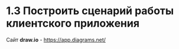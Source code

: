 # 1.3 Построить сценарий работы клиентского приложения
Сайт **draw.io** - https://app.diagrams.net/
